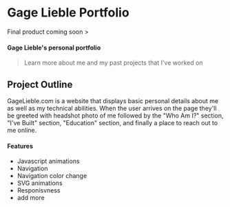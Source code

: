 # Gage Lieble Portfolio
Final product coming soon >
#### Gage Lieble's personal portfolio
> Learn more about me and my past projects that I've worked on
## Project Outline
GageLieble.com is a website that displays basic personal details about me as well as my technical abilities. When the user arrives on the page they'll be greeted with headshot photo of me followed by the "Who Am I?" section, "I've Built" section, "Education" section, and finally a place to reach out to me online. 
#### Features
- Javascript animations
- Navigation
- Navigation color change
- SVG animations
- Responisvness
- add more

